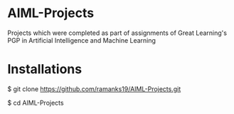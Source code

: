 # AIML-Projects
Projects which were completed as part of assignments of Great Learning's PGP in Artificial Intelligence and Machine Learning

# Installations
$ git clone https://github.com/ramanks19/AIML-Projects.git

$ cd AIML-Projects
